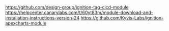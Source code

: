 https://github.com/design-group/ignition-tag-cicd-module
https://helpcenter.canarylabs.com/t/60yt83m/module-download-and-installation-instructions-version-24
https://github.com/Kyvis-Labs/ignition-apexcharts-module